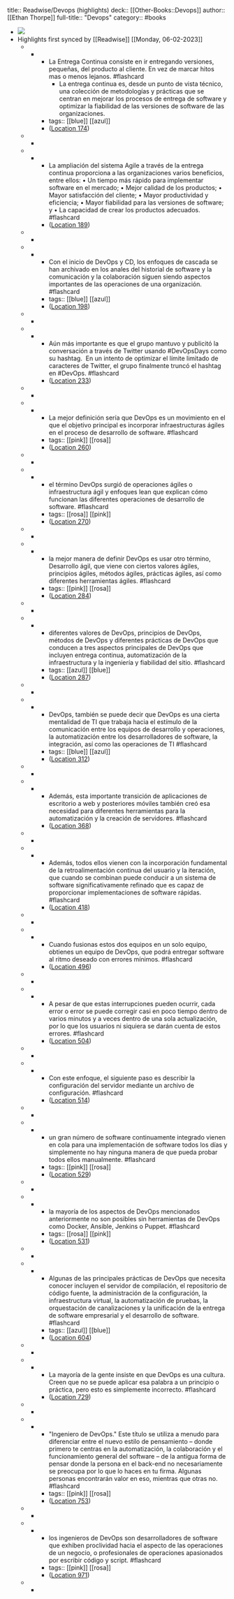 title:: Readwise/Devops (highlights)
deck:: [[Other-Books::Devops]]
author:: [[Ethan Thorpe]]
full-title:: "Devops"
category:: #books

- ![](https://images-na.ssl-images-amazon.com/images/I/41aqSxka3IL._SL200_.jpg)
- Highlights first synced by [[Readwise]] [[Monday, 06-02-2023]]
	- -
		- La Entrega Continua consiste en ir entregando versiones, pequeñas, del producto al cliente. En vez de marcar hitos mas o menos lejanos. #flashcard
			- La entrega continua es, desde un punto de vista técnico, una colección de metodologías y prácticas que se centran en mejorar los procesos de entrega de software y optimizar la fiabilidad de las versiones de software de las organizaciones.
		- tags:: [[blue]] [[azul]]
		- ([Location 174](https://readwise.io/to_kindle?action=open&asin=B07YGWQL7D&location=174))
	- -
	- -
		- La ampliación del sistema Agile a través de la entrega continua proporciona a las organizaciones varios beneficios, entre ellos: • Un tiempo más rápido para implementar software en el mercado; • Mejor calidad de los productos; • Mayor satisfacción del cliente; • Mayor productividad y eficiencia; • Mayor fiabilidad para las versiones de software; y • La capacidad de crear los productos adecuados. #flashcard
		- ([Location 189](https://readwise.io/to_kindle?action=open&asin=B07YGWQL7D&location=189))
	- -
	- -
		- Con el inicio de DevOps y CD, los enfoques de cascada se han archivado en los anales del historial de software y la comunicación y la colaboración siguen siendo aspectos importantes de las operaciones de una organización. #flashcard
		- tags:: [[blue]] [[azul]]
		- ([Location 198](https://readwise.io/to_kindle?action=open&asin=B07YGWQL7D&location=198))
	- -
	- -
		- Aún más importante es que el grupo mantuvo y publicitó la conversación a través de Twitter usando #DevOpsDays como su hashtag.  En un intento de optimizar el límite limitado de caracteres de Twitter, el grupo finalmente truncó el hashtag en #DevOps. #flashcard
		- ([Location 233](https://readwise.io/to_kindle?action=open&asin=B07YGWQL7D&location=233))
	- -
	- -
		- La mejor definición sería que DevOps es un movimiento en el que el objetivo principal es incorporar infraestructuras ágiles en el proceso de desarrollo de software. #flashcard
		- tags:: [[pink]] [[rosa]]
		- ([Location 260](https://readwise.io/to_kindle?action=open&asin=B07YGWQL7D&location=260))
	- -
	- -
		- el término DevOps surgió de operaciones ágiles o infraestructura ágil y enfoques lean que explican cómo funcionan las diferentes operaciones de desarrollo de software. #flashcard
		- tags:: [[rosa]] [[pink]]
		- ([Location 270](https://readwise.io/to_kindle?action=open&asin=B07YGWQL7D&location=270))
	- -
	- -
		- la mejor manera de definir DevOps es usar otro término, Desarrollo ágil, que viene con ciertos valores ágiles, principios ágiles, métodos ágiles, prácticas ágiles, así como diferentes herramientas ágiles. #flashcard
		- tags:: [[pink]] [[rosa]]
		- ([Location 284](https://readwise.io/to_kindle?action=open&asin=B07YGWQL7D&location=284))
	- -
	- -
		- diferentes valores de DevOps, principios de DevOps, métodos de DevOps y diferentes prácticas de DevOps que conducen a tres aspectos principales de DevOps que incluyen entrega continua, automatización de la infraestructura y la ingeniería y fiabilidad del sitio. #flashcard
		- tags:: [[azul]] [[blue]]
		- ([Location 287](https://readwise.io/to_kindle?action=open&asin=B07YGWQL7D&location=287))
	- -
	- -
		- DevOps, también se puede decir que DevOps es una cierta mentalidad de TI que trabaja hacia el estímulo de la comunicación entre los equipos de desarrollo y operaciones, la automatización entre los desarrolladores de software, la integración, así como las operaciones de TI #flashcard
		- tags:: [[blue]] [[azul]]
		- ([Location 312](https://readwise.io/to_kindle?action=open&asin=B07YGWQL7D&location=312))
	- -
	- -
		- Además, esta importante transición de aplicaciones de escritorio a web y posteriores móviles también creó esa necesidad para diferentes herramientas para la automatización y la creación de servidores. #flashcard
		- ([Location 368](https://readwise.io/to_kindle?action=open&asin=B07YGWQL7D&location=368))
	- -
	- -
		- Además, todos ellos vienen con la incorporación fundamental de la retroalimentación continua del usuario y la iteración, que cuando se combinan puede conducir a un sistema de software significativamente refinado que es capaz de proporcionar implementaciones de software rápidas. #flashcard
		- ([Location 418](https://readwise.io/to_kindle?action=open&asin=B07YGWQL7D&location=418))
	- -
	- -
		- Cuando fusionas estos dos equipos en un solo equipo, obtienes un equipo de DevOps, que podrá entregar software al ritmo deseado con errores mínimos. #flashcard
		- ([Location 496](https://readwise.io/to_kindle?action=open&asin=B07YGWQL7D&location=496))
	- -
	- -
		- A pesar de que estas interrupciones pueden ocurrir, cada error o error se puede corregir casi en poco tiempo dentro de varios minutos y a veces dentro de una sola actualización, por lo que los usuarios ni siquiera se darán cuenta de estos errores. #flashcard
		- ([Location 504](https://readwise.io/to_kindle?action=open&asin=B07YGWQL7D&location=504))
	- -
	- -
		- Con este enfoque, el siguiente paso es describir la configuración del servidor mediante un archivo de configuración. #flashcard
		- ([Location 514](https://readwise.io/to_kindle?action=open&asin=B07YGWQL7D&location=514))
	- -
	- -
		- un gran número de software continuamente integrado vienen en cola para una implementación de software todos los días y simplemente no hay ninguna manera de que pueda probar todos ellos manualmente. #flashcard
		- tags:: [[pink]] [[rosa]]
		- ([Location 529](https://readwise.io/to_kindle?action=open&asin=B07YGWQL7D&location=529))
	- -
	- -
		- la mayoría de los aspectos de DevOps mencionados anteriormente no son posibles sin herramientas de DevOps como Docker, Ansible, Jenkins o Puppet. #flashcard
		- tags:: [[rosa]] [[pink]]
		- ([Location 531](https://readwise.io/to_kindle?action=open&asin=B07YGWQL7D&location=531))
	- -
	- -
		- Algunas de las principales prácticas de DevOps que necesita conocer incluyen el servidor de compilación, el repositorio de código fuente, la administración de la configuración, la infraestructura virtual, la automatización de pruebas, la orquestación de canalizaciones y la unificación de la entrega de software empresarial y el desarrollo de software. #flashcard
		- tags:: [[azul]] [[blue]]
		- ([Location 604](https://readwise.io/to_kindle?action=open&asin=B07YGWQL7D&location=604))
	- -
	- -
		- La mayoría de la gente insiste en que DevOps es una cultura. Creen que no se puede aplicar esa palabra a un principio o práctica, pero esto es simplemente incorrecto. #flashcard
		- ([Location 729](https://readwise.io/to_kindle?action=open&asin=B07YGWQL7D&location=729))
	- -
	- -
		- "Ingeniero de DevOps." Este título se utiliza a menudo para diferenciar entre el nuevo estilo de pensamiento – donde primero te centras en la automatización, la colaboración y el funcionamiento general del software – de la antigua forma de pensar donde la persona en el back-end no necesariamente se preocupa por lo que lo haces en tu firma. Algunas personas encontrarán valor en eso, mientras que otras no. #flashcard
		- tags:: [[pink]] [[rosa]]
		- ([Location 753](https://readwise.io/to_kindle?action=open&asin=B07YGWQL7D&location=753))
	- -
	- -
		- los ingenieros de DevOps son desarrolladores de software que exhiben proclividad hacia el aspecto de las operaciones de un negocio, o profesionales de operaciones apasionados por escribir código y script. #flashcard
		- tags:: [[pink]] [[rosa]]
		- ([Location 971](https://readwise.io/to_kindle?action=open&asin=B07YGWQL7D&location=971))
	- -